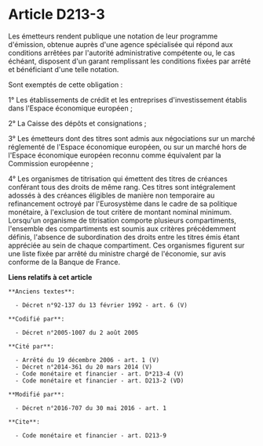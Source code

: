 # Article D213-3

Les émetteurs rendent publique une notation de leur programme d'émission, obtenue auprès d'une agence spécialisée qui répond
aux conditions arrêtées par l'autorité administrative compétente ou, le cas échéant, disposent d'un garant remplissant les
conditions fixées par arrêté et bénéficiant d'une telle notation. 

Sont exemptés de cette obligation : 

1° Les établissements de crédit et les entreprises d'investissement établis dans l'Espace économique européen ; 

2° La Caisse des dépôts et consignations ; 

3° Les émetteurs dont des titres sont admis aux négociations sur un marché réglementé de l'Espace économique européen, ou sur
un marché hors de l'Espace économique européen reconnu comme équivalent par la Commission européenne ; 

4° Les organismes de titrisation qui émettent des titres de créances conférant tous des droits de même rang. Ces titres sont
intégralement adossés à des créances éligibles de manière non temporaire au refinancement octroyé par l'Eurosystème dans le
cadre de sa politique monétaire, à l'exclusion de tout critère de montant nominal minimum. Lorsqu'un organisme de titrisation
comporte plusieurs compartiments, l'ensemble des compartiments est soumis aux critères précédemment définis, l'absence de
subordination des droits entre les titres émis étant appréciée au sein de chaque compartiment. Ces organismes figurent sur
une liste fixée par arrêté du ministre chargé de l'économie, sur avis conforme de la Banque de France.

**Liens relatifs à cet article**

	**Anciens textes**:

	  - Décret n°92-137 du 13 février 1992 - art. 6 (V)

	**Codifié par**:

	  - Décret n°2005-1007 du 2 août 2005

	**Cité par**:

	  - Arrêté du 19 décembre 2006 - art. 1 (V)
	  - Décret n°2014-361 du 20 mars 2014 (V)
	  - Code monétaire et financier - art. D*213-4 (V)
	  - Code monétaire et financier - art. D213-2 (VD)

	**Modifié par**:

	  - Décret n°2016-707 du 30 mai 2016 - art. 1

	**Cite**:

	  - Code monétaire et financier - art. D213-9
